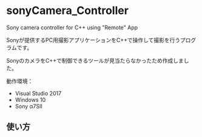 # sonyCamera_Controller
Sony camera controller for C++ using "Remote" App


Sonyが提供するPC用撮影アプリケーションをC++で操作して撮影を行うプログラムです。

SonyのカメラをC++で制御できるツールが見当たらなかったため作成しました。

動作環境：

- Visual Studio 2017
- Windows 10
- Sony α7SII

## 使い方

